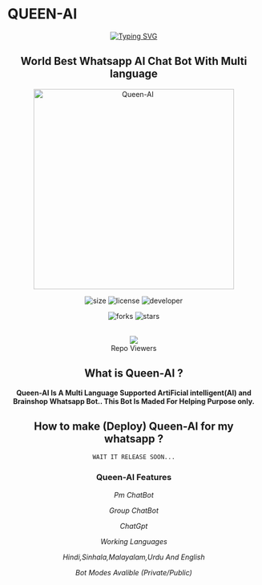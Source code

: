 # QUEEN-AI
<div align="center">
<a href="https://git.io/typing-svg"><img src="https://readme-typing-svg.demolab.com?font=Ribeye&size=50&pause=1000&color=F710B1&center=true&width=910&height=100&lines=I'M+Queen-AI;Multi+Language;+Whatsapp+Chat+Bot;Coded+By+DarkWinzo" alt="Typing SVG" /></a>

## World Best Whatsapp AI Chat Bot With Multi language

<a href="https://github.com/DarkWinzo/Queen-AI"><img src="https://i.ibb.co/zbMKwKZ/20230425-161348.jpg" alt="Queen-AI" width="400" /></a>
</p>

![size](https://img.shields.io/github/repo-size/DarkWinzo/Queen-AI?color=purple&label=Repo%20Size&style=plastic)
![license](https://img.shields.io/github/license/DarkWinzo/Queen-AI?color=purple&label=License&style=plastic)
![developer](https://img.shields.io/static/v1?label=Author&message=Dark%20Winzo&color=purple&style=plastic)

![forks](https://img.shields.io/github/forks/DarkWinzo/Queen-AI?label=Forks&style=social)
![stars](https://img.shields.io/github/stars/DarkWinzo/Queen-AI?style=social)

<a align="left"><br> <img src="https://profile-counter.glitch.me/DarkWinzo-Queen-AI/count.svg" /><br>Repo Viewers</a>

## What is Queen-AI ?

**Queen-AI Is A Multi Language Supported ArtiFicial intelligent(AI) and Brainshop Whatsapp Bot.. This Bot Is Maded For Helping Purpose only.**

## How to make (Deploy) Queen-AI for my whatsapp ?
```
WAIT IT RELEASE SOON...
```

### Queen-AI Features

*Pm ChatBot*

*Group ChatBot*

*ChatGpt*

*Working Languages*

*Hindi,Sinhala,Malayalam,Urdu And English*

*Bot Modes Avalible (Private/Public)*



